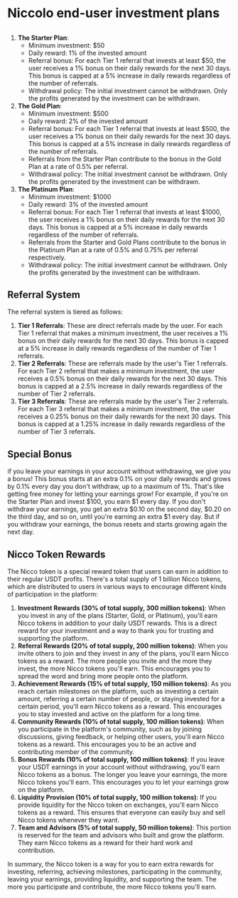 # Niccolo end-user investment plans

## 
1. **The Starter Plan**:
    - Minimum investment: $50
    - Daily reward: 1% of the invested amount
    - Referral bonus: For each Tier 1 referral that invests at least $50, the user receives a 1% bonus on their daily rewards for the next 30 days. This bonus is capped at a 5% increase in daily rewards regardless of the number of referrals.
    - Withdrawal policy: The initial investment cannot be withdrawn. Only the profits generated by the investment can be withdrawn.
2. **The Gold Plan**:
    - Minimum investment: $500
    - Daily reward: 2% of the invested amount
    - Referral bonus: For each Tier 1 referral that invests at least $500, the user receives a 1% bonus on their daily rewards for the next 30 days. This bonus is capped at a 5% increase in daily rewards regardless of the number of referrals.
    - Referrals from the Starter Plan contribute to the bonus in the Gold Plan at a rate of 0.5% per referral.
    - Withdrawal policy: The initial investment cannot be withdrawn. Only the profits generated by the investment can be withdrawn.
3. **The Platinum Plan**:
    - Minimum investment: $1000
    - Daily reward: 3% of the invested amount
    - Referral bonus: For each Tier 1 referral that invests at least $1000, the user receives a 1% bonus on their daily rewards for the next 30 days. This bonus is capped at a 5% increase in daily rewards regardless of the number of referrals.
    - Referrals from the Starter and Gold Plans contribute to the bonus in the Platinum Plan at a rate of 0.5% and 0.75% per referral respectively.
    - Withdrawal policy: The initial investment cannot be withdrawn. Only the profits generated by the investment can be withdrawn.
## Referral System

The referral system is tiered as follows:

1. **Tier 1 Referrals**: These are direct referrals made by the user. For each Tier 1 referral that makes a minimum investment, the user receives a 1% bonus on their daily rewards for the next 30 days. This bonus is capped at a 5% increase in daily rewards regardless of the number of Tier 1 referrals.
2. **Tier 2 Referrals**: These are referrals made by the user's Tier 1 referrals. For each Tier 2 referral that makes a minimum investment, the user receives a 0.5% bonus on their daily rewards for the next 30 days. This bonus is capped at a 2.5% increase in daily rewards regardless of the number of Tier 2 referrals.
3. **Tier 3 Referrals**: These are referrals made by the user's Tier 2 referrals. For each Tier 3 referral that makes a minimum investment, the user receives a 0.25% bonus on their daily rewards for the next 30 days. This bonus is capped at a 1.25% increase in daily rewards regardless of the number of Tier 3 referrals.
## Special Bonus

if you leave your earnings in your account without withdrawing, we give you a bonus! This bonus starts at an extra 0.1% on your daily rewards and grows by 0.1% every day you don't withdraw, up to a maximum of 1%. That's like getting free money for letting your earnings grow!
For example, if you're on the Starter Plan and invest $100, you earn $1 every day. If you don't withdraw your earnings, you get an extra $0.10 on the second day, $0.20 on the third day, and so on, until you're earning an extra $1 every day. But if you withdraw your earnings, the bonus resets and starts growing again the next day.

## Nicco Token Rewards

The Nicco token is a special reward token that users can earn in addition to their regular USDT profits. There's a total supply of 1 billion Nicco tokens, which are distributed to users in various ways to encourage different kinds of participation in the platform:

1. **Investment Rewards (30% of total supply, 300 million tokens)**: When you invest in any of the plans (Starter, Gold, or Platinum), you'll earn Nicco tokens in addition to your daily USDT rewards. This is a direct reward for your investment and a way to thank you for trusting and supporting the platform.
2. **Referral Rewards (20% of total supply, 200 million tokens)**: When you invite others to join and they invest in any of the plans, you'll earn Nicco tokens as a reward. The more people you invite and the more they invest, the more Nicco tokens you'll earn. This encourages you to spread the word and bring more people onto the platform.
3. **Achievement Rewards (15% of total supply, 150 million tokens)**: As you reach certain milestones on the platform, such as investing a certain amount, referring a certain number of people, or staying invested for a certain period, you'll earn Nicco tokens as a reward. This encourages you to stay invested and active on the platform for a long time.
4. **Community Rewards (10% of total supply, 100 million tokens)**: When you participate in the platform's community, such as by joining discussions, giving feedback, or helping other users, you'll earn Nicco tokens as a reward. This encourages you to be an active and contributing member of the community.
5. **Bonus Rewards (10% of total supply, 100 million tokens)**: If you leave your USDT earnings in your account without withdrawing, you'll earn Nicco tokens as a bonus. The longer you leave your earnings, the more Nicco tokens you'll earn. This encourages you to let your earnings grow on the platform.
6. **Liquidity Provision (10% of total supply, 100 million tokens)**: If you provide liquidity for the Nicco token on exchanges, you'll earn Nicco tokens as a reward. This ensures that everyone can easily buy and sell Nicco tokens whenever they want.
7. **Team and Advisors (5% of total supply, 50 million tokens)**: This portion is reserved for the team and advisors who built and grow the platform. They earn Nicco tokens as a reward for their hard work and contribution.

In summary, the Nicco token is a way for you to earn extra rewards for investing, referring, achieving milestones, participating in the community, leaving your earnings, providing liquidity, and supporting the team. The more you participate and contribute, the more Nicco tokens you'll earn.

